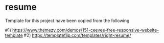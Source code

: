 # resume

Template for this project have been copied from the following 

#1) https://www.themezy.com/demos/151-ceevee-free-responsive-website-template
#2) https://templateflip.com/templates/right-resume/

